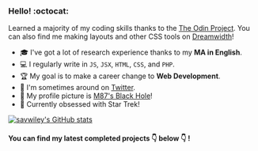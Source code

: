 ### Hello! :octocat:

Learned a majority of my coding skills thanks to the [The Odin Project](https://www.theodinproject.com/). You can also find me making layouts and other CSS tools on [Dreamwidth](https://killthecake.dreamwidth.org/)!

- :mortar_board: I've got a lot of research experience thanks to my **MA in English**.
- :computer: I regularly write in `JS`, `JSX`, `HTML`, `CSS`, and `PHP`.
- :trophy: My goal is to make a career change to **Web Development**.
- :speech_balloon: I'm sometimes around on [Twitter](https://twitter.com/sav_swiley).
- 🌌 My profile picture is [M87's Black Hole](https://www.jpl.nasa.gov/news/black-hole-image-makes-history)!
- 🖖 Currently obsessed with Star Trek!

[![savwiley's GitHub stats](https://github-readme-stats.vercel.app/api?username=savwiley&title_color=39d353&icon_color=39d353&text_color=cdd9e5&bg_color=22272e&hide=contribs,stars&show_icons=true&include_all_commits=true)](https://github.com/anuraghazra/github-readme-stats)
#### You can find my latest completed projects :point_down: below :point_down: !
